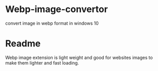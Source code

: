 # Webp-image-convertor
convert image in webp format in windows 10
# Readme
Webp image extension is light weight and good for websites images to make them lighter and fast loading.
